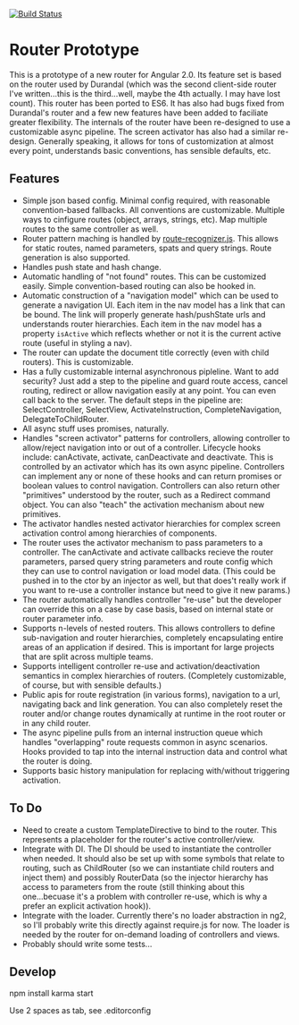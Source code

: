 [![Build Status](https://travis-ci.org/angular/templating.png?branch=master)](https://travis-ci.org/angular/templating)

# Router Prototype

This is a prototype of a new router for Angular 2.0. Its feature set is based on the router used by Durandal (which was the second client-side router I've written...this is the third...well, maybe the 4th actually. I may have lost count). This router has been ported to ES6. It has also had bugs fixed from Durandal's router and a few new features have been added to faciliate greater flexibility. The internals of the router have been re-designed to use a customizable async pipeline. The screen activator has also had a similar re-design. Generally speaking, it allows for tons of customization at almost every point, understands basic conventions, has sensible defaults, etc.

## Features

* Simple json based config. Minimal config required, with reasonable convention-based fallbacks. All conventions are customizable. Multiple ways to cinfigure routes (object, arrays, strings, etc). Map multiple routes to the same controller as well.
* Router pattern maching is handled by [route-recognizer.js](https://github.com/tildeio/route-recognizer). This allows for static routes, named parameters, spats and query strings. Route generation is also supported.
* Handles push state and hash change.
* Automatic handling of "not found" routes. This can be customized easily. Simple convention-based routing can also be hooked in.
* Automatic construction of a "navigation model" which can be used to generate a navigation UI. Each item in the nav model has a link that can be bound. The link will properly generate hash/pushState urls and understands router hierarchies. Each item in the nav model has a property `isActive` which reflects whether or not it is the current active route (useful in styling a nav).
* The router can update the document title correctly (even with child routers). This is customizable.
* Has a fully customizable internal asynchronous pipleline. Want to add security? Just add a step to the pipeline and guard route access, cancel routing, redirect or allow navigation easily at any point. You can even call back to the server. The default steps in the pipeline are: SelectController, SelectView, ActivateInstruction, CompleteNavigation, DelegateToChildRouter.
* All async stuff uses promises, naturally.
* Handles "screen activator" patterns for controllers, allowing controller to allow/reject navigation into or out of a controller. Lifecycle hooks include: canActivate, activate, canDeactivate and deactivate. This is controlled by an activator which has its own async pipeline. Controllers can implement any or none of these hooks and can return promises or boolean values to control navigation. Controllers can also return other "primitives" understood by the router, such as a Redirect command object. You can also "teach" the activation mechanism about new primitives.
* The activator handles nested activator hierarchies for complex screen activation control among hierarchies of components.
* The router uses the activator mechanism to pass parameters to a controller. The canActivate and activate callbacks recieve the router parameters, parsed query string parameters and route config which they can use to control navigation or load model data. (This could be pushed in to the ctor by an injector as well, but that does't really work if you want to re-use a controller instance but need to give it new params.)
* The router automatically handles controller "re-use" but the developer can override this on a case by case basis, based on internal state or router parameter info.
* Supports n-levels of nested routers. This allows controllers to define sub-navigation and router hierarchies, completely encapsulating entire areas of an application if desired. This is important for large projects that are split across multiple teams.
* Supports intelligent controller re-use and activation/deactivation semantics in complex hierarchies of routers. (Completely customizable, of course, but with sensible defaults.)
* Public apis for route registration (in various forms), navigation to a url, navigating back and link generation. You can also completely reset the router and/or change routes dynamically at runtime in the root router or in any child router.
* The async pipeline pulls from an internal instruction queue which handles "overlapping" route requests common in async scenarios. Hooks provided to tap into the internal instruction data and control what the router is doing.
* Supports basic history manipulation for replacing with/without triggering activation.

## To Do
* Need to create a custom TemplateDirective to bind to the router. This represents a placeholder for the router's active controller/view.
* Integrate with DI. The DI should be used to instantiate the controller when needed. It should also be set up with some symbols that relate to routing, such as ChildRouter (so we can instantiate child routers and inject them) and possibly RouterData (so the injector hierarchy has access to parameters from the route (still thinking about this one...becuase it's a problem with controller re-use, which is why a prefer an explicit activation hook)).
* Integrate with the loader. Currently there's no loader abstraction in ng2, so I'll probably write this directly against require.js for now. The loader is needed by the router for on-demand loading of controllers and views.
* Probably should write some tests...


## Develop
npm install
karma start

Use 2 spaces as tab, see .editorconfig
